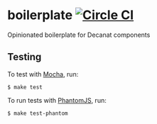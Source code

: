 # boilerplate [![Circle CI](https://circleci.com/gh/decanat/boilerplate.svg?style=svg)](https://circleci.com/gh/decanat/boilerplate)

Opinionated boilerplate for Decanat components

## Testing

To test with [Mocha][mocha], run:

    $ make test    

To run tests with [PhantomJS][phantom], run:

    $ make test-phantom

[phantom]: http://phantomjs.org/
[mocha]: http://mochajs.org/
